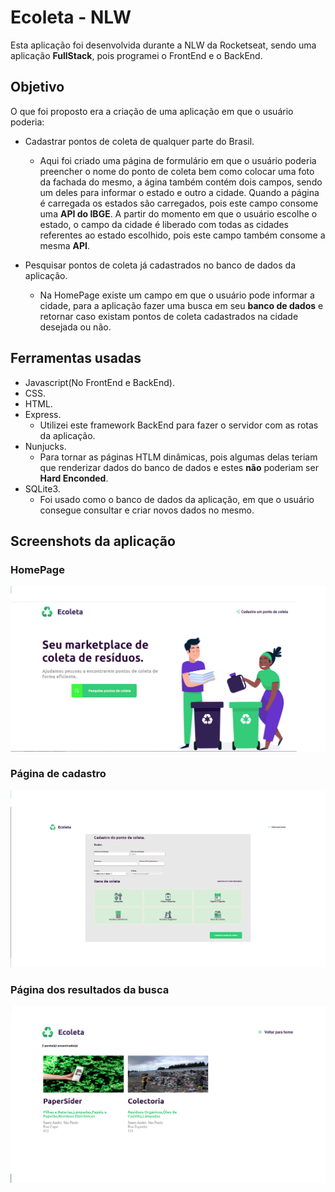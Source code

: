 # Ecoleta - NLW

Esta aplicação foi desenvolvida durante a NLW da Rocketseat, sendo uma aplicação **FullStack**, pois programei o FrontEnd e o BackEnd.

## Objetivo

O que foi proposto era a criação de uma aplicação em que o usuário poderia:

* Cadastrar pontos de coleta de qualquer parte do Brasil.
  * Aqui foi criado uma página de formulário em que o usuário poderia preencher o nome do ponto de coleta bem como colocar uma foto da fachada do mesmo,
  a ágina também contém dois campos, sendo um deles para informar o estado e outro a cidade. Quando a página é carregada os estados são carregados, pois  este campo consome uma **API do IBGE**. A partir do momento em que o usuário escolhe o estado, o campo da cidade é liberado com todas as cidades referentes ao estado escolhido, pois este campo também consome a mesma **API**.

* Pesquisar pontos de coleta já cadastrados no banco de dados da aplicação.
  * Na HomePage existe um campo em que o usuário pode informar a cidade, para a aplicação fazer uma busca em seu **banco de dados** e retornar caso existam pontos de coleta cadastrados na cidade desejada ou não.

## Ferramentas usadas

* Javascript(No FrontEnd e BackEnd).
* CSS.
* HTML.
* Express.
  * Utilizei este framework BackEnd para fazer o servidor com as rotas da aplicação.
* Nunjucks.
  * Para tornar as páginas HTLM dinâmicas, pois algumas delas teriam que renderizar dados do banco de dados e estes **não** poderiam ser __Hard Enconded__.
* SQLite3.
  * Foi usado como o banco de dados da aplicação, em que o usuário consegue consultar e criar novos dados no mesmo.

## Screenshots da aplicação

### HomePage

![Ecoleta HomePage](./public/icones/homePage.png?raw=true)

### Página de cadastro

![Ecoleta Cadastro](./public/icones/cadastrofinal.png?raw=true)

### Página dos resultados da busca

![Ecoleta Resultados](./public/icones/resultados.png?raw=true)
